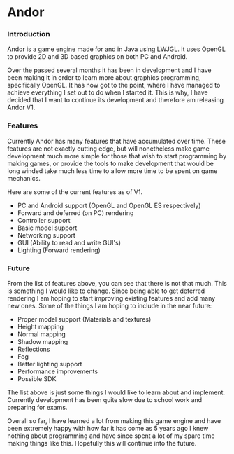 Andor
=====
<h3>Introduction</h3>

Andor is a game engine made for and in Java using LWJGL. It uses OpenGL
to provide 2D and 3D based graphics on both PC and Android.

Over the passed several months it has been in development and I have been
making it in order to learn more about graphics programming, specifically
OpenGL. It has now got to the point, where I have managed to achieve
everything I set out to do when I started it. This is why, I have decided
that I want to continue its development and therefore am releasing Andor
V1.

<h3>Features</h3>

Currently Andor has many features that have accumulated over time. These
features are not exactly cutting edge, but will nonetheless make game
development much more simple for those that wish to start programming by
making games, or provide the tools to make development that would be long
winded take much less time to allow more time to be spent on game
mechanics.

Here are some of the current features as of V1.

- PC and Android support (OpenGL and OpenGL ES respectively)
- Forward and deferred (on PC) rendering
- Controller support
- Basic model support
- Networking support
- GUI (Ability to read and write GUI's)
- Lighting (Forward rendering)

<h3>Future</h3>

From the list of features above, you can see that there is not that much.
This is something I would like to change. Since being able to get
deferred rendering I am hoping to start improving existing features and
add many new ones. Some of the things I am hoping to include in the near
future:

- Proper model support (Materials and textures)
- Height mapping
- Normal mapping
- Shadow mapping
- Reflections
- Fog
- Better lighting support
- Performance improvements
- Possible SDK

The list above is just some things I would like to learn about and
implement. Currently development has been quite slow due to school work
and preparing for exams.

Overall so far, I have learned a lot from making this game engine and
have been extremely happy with how far it has come as 5 years ago I knew
nothing about programming and have since spent a lot of my spare time
making things like this. Hopefully this will continue into the future.